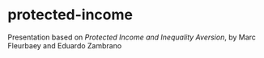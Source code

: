 # protected-income
Presentation based on *Protected Income and Inequality Aversion*, by Marc Fleurbaey and Eduardo Zambrano
